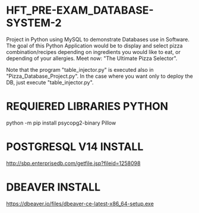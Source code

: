 # HFT_PRE-EXAM_DATABASE-SYSTEM-2
Project in Python using MySQL to demonstrate Databases use in Software.
The goal of this Python Application would be to display and select pizza combination/recipes depending on ingredients you would like to eat, or depending of your allergies.
Meet now: "The Ultimate Pizza Selector".


Note that the program "table_injector.py" is executed also in "Pizza_Database_Project.py".
In the case where you want only to deploy the DB, just execute "table_injector.py".



# REQUIERED LIBRARIES PYTHON
python -m pip install psycopg2-binary Pillow



# POSTGRESQL V14 INSTALL
http://sbp.enterprisedb.com/getfile.jsp?fileid=1258098



# DBEAVER INSTALL
https://dbeaver.io/files/dbeaver-ce-latest-x86_64-setup.exe